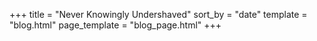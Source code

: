 +++
title = "Never Knowingly Undershaved"
sort_by = "date"
template = "blog.html"
page_template = "blog_page.html"
+++